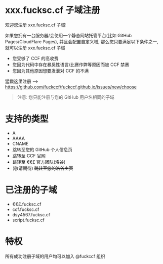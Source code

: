 # xxx.fucksc.cf 子域注册

欢迎您注册 xxx.fucksc.cf 子域!

如果您拥有一台服务器/会使用一个静态网站托管平台(比如 GitHub Pages/CloudFlare Pages), 并且会配置自定义域, 那么您只要满足以下条件之一, 就可以注册 xxx.fucksc.cf 子域

- 您受够了 CCF 的高收费
- 您因为代码中存在暴戾性语言/比赛作弊等原因而被 CCF 禁赛
- 您因为其他原因想要发泄对 CCF 的不满

猛戳这里注册 --> https://github.com/fuckccf/fuckccf.github.io/issues/new/choose

> 注意: 您只能注册与您的 GitHub 用户名相同的子域

# 支持的类型

- A
- AAAA
- CNAME
- 跳转至您的 GitHub 个人信息页
- 跳转至 CCF 官网
- 跳转至 €€£ 官方团队(洛谷)
- (敬请期待) ~~跳转至您的洛谷主页~~

# 已注册的子域

- €€£.fucksc.cf
- ccf.fucksc.cf
- dsy4567.fucksc.cf
- script.fucksc.cf

# 特权

所有成功注册子域的用户均可以加入 @fuckccf 组织
